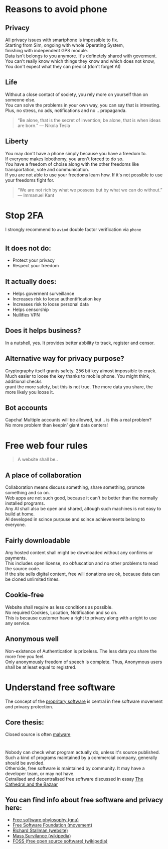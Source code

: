 # Reasons to avoid phone
   
  ## Privacy
  All privacy issues with smartphone is impossible to fix. <br>
  Starting from Sim, ongoing with whole Operating System, <br>
  finishing with independent GPS module. <br>
  Data isn't belongs to you anymore. It's definetely shared with goverment. <br>
  You can't really know which things they know and which does not know, <br>
  You don't expect what they can predict (don't forget AI)
   
 ##  Life
   Without a close contact of society, you rely more on yourself than on someone else. <br>
   You can solve the problems in your own way, you can say that is intresting. <br>
   Plus, no stress, no ads, notifications and no .. propaganda. <br>
   
> “Be alone, that is the secret of invention; be alone, that is when ideas are born.”
       ― Nikola Tesla
   
  ## Liberty
   You may don't have a phone simply because you have a freedom to. <br>
   If everyone makes lobothomy, you aren't forced to do so. <br>
   You have a freedom of choise along with the other freedoms like transportation, vote and communication. <br>
   If you are not able to use your freedoms learn how. If it's not possible to use your freedoms fight for. <br>
   
  > “We are not rich by what we possess but by what we can do without.”
      ― Immanuel Kant

# Stop 2FA
I strongly recommend to `aviod` double factor verification via `phone` <br>
#
## It does not do:
* Protect your privacy
* Respect your freedom

## It actually does:
* Helps goverment surveillance
* Increases risk to loose authentification key
* Increases risk to loose personal data
* Helps censorship
* Nullifies VPN

## Does it helps business?
In a nutshell, yes. It provides better abbility to track, register and censor.

## Alternative way for privacy purpose?
Cryptography itself grants safety. 256 bit key almost impossible to crack. <br>
Much easier to loose the key thanks to mobile phone. You might think, additional checks <br>
grant the more safety, but this is not true. The more data you share, the more likely you loose it.

## Bot accounts
Capcha! Multiple accounts will be allowed, but .. is this a real problem? <br>
No more problem than keepin' giant data centers!

# Free web four rules

> A website shall be..

## A place of collaboration
Collaboration means discuss something, share something, promote something and so on. <br>
Web apps are not such good, because it can't be better than the normally installed programs. <br>
Any AI shall also be open and shared, altough such machines is not easy to build at home. <br>
AI developed in scince purpuse and scince achievements belong to everyone.

## Fairly downloadable
Any hosted content shall might be downloaded without any confirms or payments. <br>
This includes open license, no obfuscation and no other problems to read the source code. <br>
If the site sells digital content, free will donations are ok, because data can be cloned unlimited times.

## Cookie-free
Website shall require as less conditions as possible. <br>
No required Cookies, Location, Notification and so on. <br>
This is because customer have a right to privacy along with a right to use any service.

## Anonymous well
Non-existence of Authentication is priceless. The less data you share the more free you feel. <br>
Only anonymously freedom of speech is complete. Thus, Anonymous users shall be at least equal to registred.

 # Understand free software
  The concept of the [propritary software](https://en.wikipedia.org/wiki/Proprietary_software) 
  is central in free software movement and privacy protection. <br>
  ## Core thesis:
  Closed source is often [malware](https://en.wikipedia.org/wiki/Malware)
  #
  Nobody can check what program actually do, unless it's source published. <br>
  Such a kind of programs maintained by a commercial company, generally should be avoided. <br>
  Otherside, free software is maintained by community. It may have a developer team, or may not have. <br>
  Cetralised and decentralised free software discussed in essay [The Cathedral and the Bazaar](https://monoskop.org/images/e/e0/Raymond_Eric_S_The_Cathedral_and_the_Bazaar_rev_ed.pdf) <br>


  ## You can find info about free software and privacy here:
  * [Free software phylosophy (gnu)](https://www.gnu.org/philosophy/philosophy.html)
  * [Free Software Foundation  (movement)](https://www.fsf.org/about)
  * [Richard Stallman (website)](https://stallman.org)
  * [Mass Survilance (wikipedia)](https://en.wikipedia.org/wiki/Mass_surveillance)
  * [FOSS (free open source software) (wikipedia)](https://en.wikipedia.org/wiki/Free_and_open-source_software)


